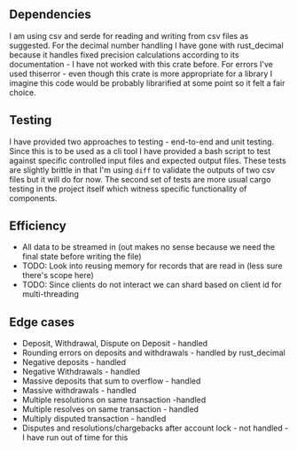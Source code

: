 ## Dependencies
I am using csv and serde for reading and writing from csv files as suggested. For the decimal number handling 
I have gone with rust_decimal because it handles fixed precision calculations according to its documentation - 
I have not worked with this crate before. For errors I've used thiserror - even though this crate is more appropriate 
for a library I imagine this code would be probably librarified at some point so it felt a fair choice.

## Testing
I have provided two approaches to testing - end-to-end and unit testing. Since this is to be used as a cli tool 
I have provided a bash script to test against specific controlled input files and expected output files. These tests are 
slightly brittle in that I'm using `diff` to validate the outputs of two csv files but it will do for now. The second 
set of tests are more usual cargo testing in the project itself which witness specific functionality of components.

## Efficiency
* All data to be streamed in (out makes no sense because we need the final state before writing the file)
* TODO: Look into reusing memory for records that are read in (less sure there's scope here)
* TODO: Since clients do not interact we can shard based on client id for multi-threading

## Edge cases
* Deposit, Withdrawal, Dispute on Deposit - handled
* Rounding errors on deposits and withdrawals - handled by rust_decimal
* Negative deposits - handled
* Negative Withdrawals - handled
* Massive deposits that sum to overflow - handled
* Massive withdrawals - handled
* Multiple resolutions on same transaction -handled
* Multiple resolves on same transaction - handled
* Multiply disputed transaction - handled  
* Disputes and resolutions/chargebacks after account lock - not handled - I have run out of time for this
